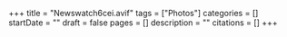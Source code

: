 +++
title = "Newswatch6cei.avif"
tags = ["Photos"]
categories = []
startDate = ""
draft = false
pages = []
description = ""
citations = []
+++
